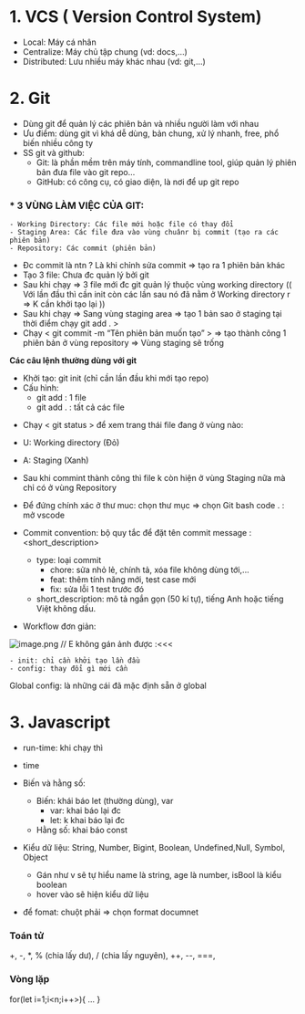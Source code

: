 # 1. VCS ( Version Control System)
- Local: Máy cá  nhân
- Centralize: Máy chủ tập chung (vd: docs,…)
- Distributed: Lưu nhiều máy khác nhau (vd: git,…)

# 2. Git
- Dùng git để quản lý các phiên bản và nhiều người làm với nhau
- Ưu điểm: dùng git vì khá dễ dùng, bản chung, xử lý nhanh, free, phổ biến nhiều công ty
- SS git và github:
    -  Git: là phần mềm trên máy tính, commandline tool, giúp quản lý phiên bản đưa file vào git repo…
    - GitHub: có công cụ, có giao diện, là nơi để up git repo

### * 3 VÙNG LÀM VIỆC CỦA GIT: 
    - Working Directory: Các file mới hoặc file có thay đổi
    - Staging Area: Các file đưa vào vùng chuânr bị commit (tạo ra các phiên bản)
    - Repository: Các commit (phiên bản)

- Đc commit là ntn ? Là khi chỉnh sửa commit ⇒ tạo ra 1 phiên bản khác
- Tạo 3 file: Chưa đc quản lý bởi git
- Sau khi chạy <Git init> ⇒ 3 file mới đc git quản lý thuộc vùng working directory  (( Với lần đầu thì cần init còn các lần sau nó đã nằm ở Working directory r ⇒ K cần khởi tạo lại ))
- Sau khi chạy <Git add> ⇒ Sang vùng staging area ⇒ tạo 1 bản sao ở staging tại thời điểm chạy git add . >
- Chạy < git commit -m “Tên phiên bản muốn tạo” > ⇒ tạo thành công 1 phiên bản  ở vùng repository ⇒ Vùng staging sẽ trống


**Các câu lệnh thường dùng với git**
- Khởi tạo: git init (chỉ cần lần đầu khi mới tạo repo)
- Cấu hình:
    - git add <file name> : 1 file
    - git add . : tất cả các file

* Chạy < git status > để xem trang thái file đang ở vùng nào:
- U: Working directory (Đỏ)
- A: Staging (Xanh)
- Sau khi commint thành công thì file k còn hiện ở vùng Staging nữa mà chỉ có ở vùng Repository


- Để đứng chính xác ở thư muc:
    chọn thư mục ⇒ chọn Git bash
    code . : mở vscode

- Commit convention: bộ quy tắc để đặt tên commit message
    <type>: <short_description>
    - type: loại commit
        - chore: sửa nhỏ lẻ, chính tả, xóa file không dùng tới,...
        - feat: thêm tính năng mới, test case mới
        - fix: sửa lỗi 1 test trước đó
    - short_description: mô tả ngắn gọn (50 kí tự), tiếng Anh hoặc tiếng Việt không dấu.

- Workflow đơn giản:

![image.png](https://prnt.sc/L_ulBFK8khza)  // E không gán ảnh được :<<<

    - init: chỉ cần khởi tạo lần đầu
    - config: thay đổi gì mới cần

Global config: là những cái đã mặc định sẵn ở global

# 3. Javascript

- run-time: khi chạy thì
- time

- Biến và hằng số:
    - Biến: khái báo let (thường dùng), var
        + var: khai báo lại đc
        + let: k khai báo lại đc
    - Hằng số: khai báo const

- Kiểu dữ liệu: String, Number, Bigint, Boolean, Undefined,Null, Symbol, Object
    + Gán như v sẽ tự hiểu name là string, age là number, isBool là kiểu boolean
    + hover vào sẽ hiện kiểu dữ liệu


- để fomat: chuột phải ⇒ chọn format documnet


### Toán tử
+, -, *, % (chia lấy dư), / (chia lấy nguyên), ++, --, ===, 
### Vòng lặp 
for(let i=1;i<n;i++>){
    ...
}

